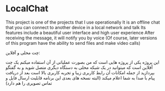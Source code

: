 # LocalChat
This project is one of the projects that I use operationally
It is an offline chat that you can connect to another device in a local network and talk
Its features include a beautiful user interface and high user experience
After receiving the message, it will notify you by voice
(Of course, later versions of this program have the ability to send files and make video calls)

چت محلی و آفلاین:


این پروژه یکی از پروژه هایی است که من بصورت عملیاتی از آن استفاده میکنم
یک چت آفلاین است که میتوانید در یک شبکه محلی به دستگاه دیگری متصل شوید و به گفتگو بپردازید
از جمله امکانات آن رابط کاربری زیبا و تجربه کاربری بالا است
بعد از دریافت پیام با صدا به شما اعلام میکند
(البته نسخه های بعدی این برنامه قابلیت ارسال فایل و تماس تصویری را هم دارد)
